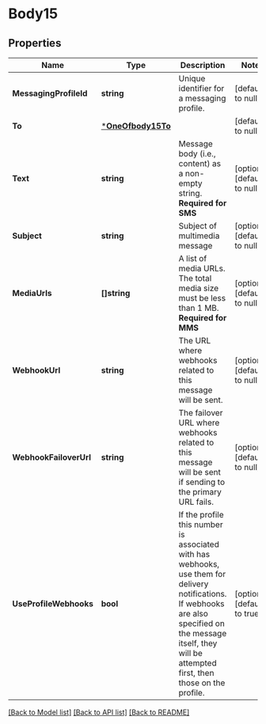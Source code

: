 # Body15

## Properties
Name | Type | Description | Notes
------------ | ------------- | ------------- | -------------
**MessagingProfileId** | **string** | Unique identifier for a messaging profile. | [default to null]
**To** | [***OneOfbody15To**](OneOfbody15To.md) |  | [default to null]
**Text** | **string** | Message body (i.e., content) as a non-empty string.  **Required for SMS** | [optional] [default to null]
**Subject** | **string** | Subject of multimedia message | [optional] [default to null]
**MediaUrls** | **[]string** | A list of media URLs. The total media size must be less than 1 MB.  **Required for MMS** | [optional] [default to null]
**WebhookUrl** | **string** | The URL where webhooks related to this message will be sent. | [optional] [default to null]
**WebhookFailoverUrl** | **string** | The failover URL where webhooks related to this message will be sent if sending to the primary URL fails. | [optional] [default to null]
**UseProfileWebhooks** | **bool** | If the profile this number is associated with has webhooks, use them for delivery notifications. If webhooks are also specified on the message itself, they will be attempted first, then those on the profile. | [optional] [default to true]

[[Back to Model list]](../README.md#documentation-for-models) [[Back to API list]](../README.md#documentation-for-api-endpoints) [[Back to README]](../README.md)


